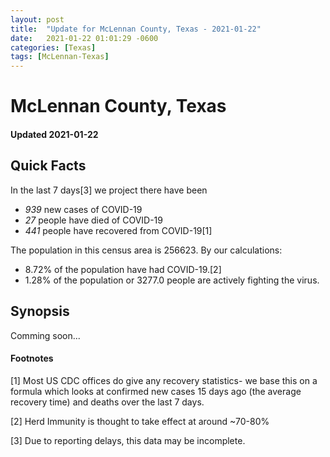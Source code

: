 ```yaml
---
layout: post
title:  "Update for McLennan County, Texas - 2021-01-22"
date:   2021-01-22 01:01:29 -0600
categories: [Texas]
tags: [McLennan-Texas]
---
```


# McLennan County, Texas
#### Updated 2021-01-22

## Quick Facts

In the last 7 days[3] we project there have been
- *939* new cases of COVID-19
- *27* people have died of COVID-19
- *441* people have recovered from COVID-19[1]

The population in this census area is 256623. By our calculations:
- 8.72% of the population have had COVID-19.[2]
- 1.28% of the population or 3277.0 people are actively fighting the virus.

## Synopsis

Comming soon...


#### Footnotes

[1] Most US CDC offices do give any recovery statistics- we base this on a formula which looks at confirmed new cases
15 days ago (the average recovery time) and deaths over the last 7 days.

[2] Herd Immunity is thought to take effect at around ~70-80%

[3] Due to reporting delays, this data may be incomplete.
 
    